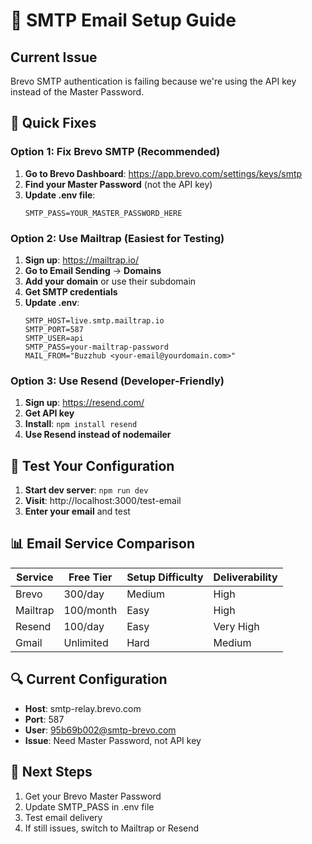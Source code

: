 # 📧 SMTP Email Setup Guide

## Current Issue
Brevo SMTP authentication is failing because we're using the API key instead of the Master Password.

## 🔧 Quick Fixes

### Option 1: Fix Brevo SMTP (Recommended)

1. **Go to Brevo Dashboard**: https://app.brevo.com/settings/keys/smtp
2. **Find your Master Password** (not the API key)
3. **Update .env file**:
   ```
   SMTP_PASS=YOUR_MASTER_PASSWORD_HERE
   ```

### Option 2: Use Mailtrap (Easiest for Testing)

1. **Sign up**: https://mailtrap.io/
2. **Go to Email Sending** → **Domains**
3. **Add your domain** or use their subdomain
4. **Get SMTP credentials**
5. **Update .env**:
   ```
   SMTP_HOST=live.smtp.mailtrap.io
   SMTP_PORT=587
   SMTP_USER=api
   SMTP_PASS=your-mailtrap-password
   MAIL_FROM="Buzzhub <your-email@yourdomain.com>"
   ```

### Option 3: Use Resend (Developer-Friendly)

1. **Sign up**: https://resend.com/
2. **Get API key**
3. **Install**: `npm install resend`
4. **Use Resend instead of nodemailer**

## 🧪 Test Your Configuration

1. **Start dev server**: `npm run dev`
2. **Visit**: http://localhost:3000/test-email
3. **Enter your email** and test

## 📊 Email Service Comparison

| Service | Free Tier | Setup Difficulty | Deliverability |
|---------|-----------|------------------|----------------|
| Brevo | 300/day | Medium | High |
| Mailtrap | 100/month | Easy | High |
| Resend | 100/day | Easy | Very High |
| Gmail | Unlimited | Hard | Medium |

## 🔍 Current Configuration

- **Host**: smtp-relay.brevo.com
- **Port**: 587
- **User**: 95b69b002@smtp-brevo.com
- **Issue**: Need Master Password, not API key

## 📝 Next Steps

1. Get your Brevo Master Password
2. Update SMTP_PASS in .env file
3. Test email delivery
4. If still issues, switch to Mailtrap or Resend